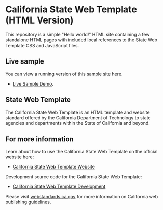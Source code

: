 # California State Web Template (HTML Version)

This repository is a simple "Hello world!" HTML site containing a few standalone HTML pages with included local references to the State Web Template CSS and JavaScript files.

## Live sample

You can view a running version of this sample site here.

- [Live Sample Demo](https://office-of-digital-services.github.io/California-State-Web-Template-HTML).

## State Web Template

The California State Web Template is an HTML template and website standard offered by the California Department of Technology to state agencies and departments within the State of California and beyond.

## For more information

Learn about how to use the California State Web Template on the official website here:

- [California State Web Template Website](https://template.webstandards.ca.gov)

Development source code for the California State Web Template:

- [California State Web Template Development](https://github.com/Office-of-Digital-Services/California-State-Web-Template-Development)

Please visit [webstandards.ca.gov](https://webstandards.ca.gov) for more information on California web publishing guidelines.
